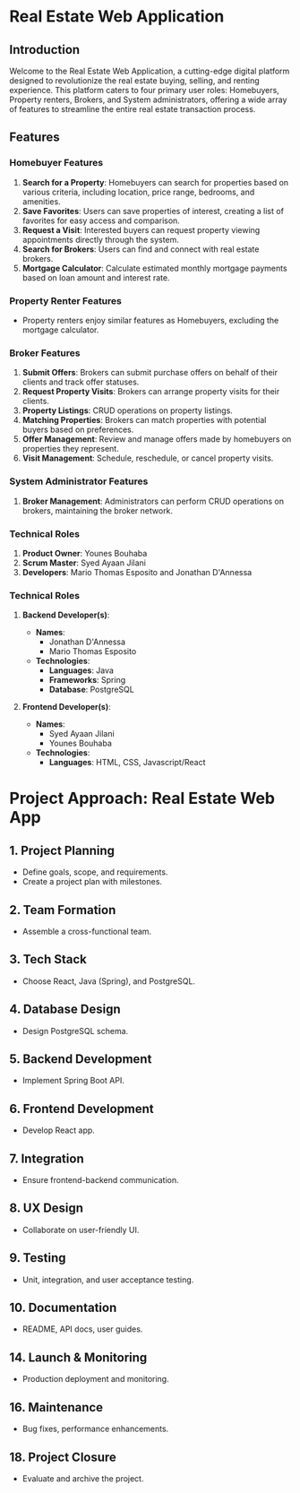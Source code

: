 

# Real Estate Web Application

## Introduction

Welcome to the Real Estate Web Application, a cutting-edge digital platform designed to revolutionize the real estate buying, selling, and renting experience. This platform caters to four primary user roles: Homebuyers, Property renters, Brokers, and System administrators, offering a wide array of features to streamline the entire real estate transaction process.

## Features

### Homebuyer Features
1. **Search for a Property**: Homebuyers can search for properties based on various criteria, including location, price range, bedrooms, and amenities.
2. **Save Favorites**: Users can save properties of interest, creating a list of favorites for easy access and comparison.
3. **Request a Visit**: Interested buyers can request property viewing appointments directly through the system.
4. **Search for Brokers**: Users can find and connect with real estate brokers.
5. **Mortgage Calculator**: Calculate estimated monthly mortgage payments based on loan amount and interest rate.

### Property Renter Features
- Property renters enjoy similar features as Homebuyers, excluding the mortgage calculator.

### Broker Features
1. **Submit Offers**: Brokers can submit purchase offers on behalf of their clients and track offer statuses.
2. **Request Property Visits**: Brokers can arrange property visits for their clients.
3. **Property Listings**: CRUD operations on property listings.
4. **Matching Properties**: Brokers can match properties with potential buyers based on preferences.
5. **Offer Management**: Review and manage offers made by homebuyers on properties they represent.
6. **Visit Management**: Schedule, reschedule, or cancel property visits.

### System Administrator Features
1. **Broker Management**: Administrators can perform CRUD operations on brokers, maintaining the broker network.

### Technical Roles
1. **Product Owner**: Younes Bouhaba
2. **Scrum Master**: Syed Ayaan Jilani
3. **Developers**: Mario Thomas Esposito and Jonathan D'Annessa

### Technical Roles
1. **Backend Developer(s)**:
   - **Names**:
     - Jonathan D'Annessa
     - Mario Thomas Esposito
   - **Technologies**:
     - **Languages**: Java
     - **Frameworks**: Spring
     - **Database**: PostgreSQL

2. **Frontend Developer(s)**:
   - **Names**:
     - Syed Ayaan Jilani
     - Younes Bouhaba
   - **Technologies**:
     - **Languages**: HTML, CSS, Javascript/React

# Project Approach: Real Estate Web App

## 1. Project Planning
   - Define goals, scope, and requirements.
   - Create a project plan with milestones.

## 2. Team Formation
   - Assemble a cross-functional team.

## 3. Tech Stack
   - Choose React, Java (Spring), and PostgreSQL.

## 4. Database Design
   - Design PostgreSQL schema.

## 5. Backend Development
   - Implement Spring Boot API.

## 6. Frontend Development
   - Develop React app.

## 7. Integration
   - Ensure frontend-backend communication.

## 8. UX Design
   - Collaborate on user-friendly UI.

## 9. Testing
   - Unit, integration, and user acceptance testing.

## 10. Documentation
   - README, API docs, user guides.

## 14. Launch & Monitoring
   - Production deployment and monitoring.

## 16. Maintenance
   - Bug fixes, performance enhancements.

## 18. Project Closure
   - Evaluate and archive the project.




